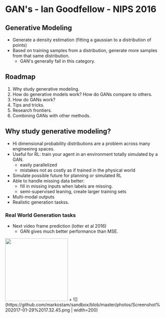# GAN's - Ian Goodfellow - NIPS 2016

## Generative Modeling

+ Generate a density estimation (fitting a gaussian to a distribution of points)
+ Based on training samples from a distribution, generate more samples from that same distribution.
  + GAN's generally fall in this category.
  
## Roadmap

1. Why study generative modeling.
2. How do generative models work? How do GANs compare to others.
3. How do GANs work?
4. Tips and tricks.
5. Research frontiers.
6. Combining GANs with other methods.

## Why study generative modeling?

+ Hi dimensional probability distributions are a problem across many engineeinrg spaces.
+ Useful for RL: train your agent in an environment totally simulated by a GAN.
  + easily parallelized
  + mistakes not as costly as if trained in the physical world
+ Simulate possible future for planning or simulated RL
+ Able to handle missing data better:
  + fill in missing inputs when labels are missing.
  + semi-supervised leaning, create larger training sets
+ Multi-modal outputs
+ Realistic generation taskss.


### Real World Generation tasks

+ Next video frame prediction (lotter et al 2016)
  + GAN gives much better performance than MSE.
<img src="https://github.com/markostam/sandbox/blob/master/photos/Screenshot%202017-01-29%2017.32.45.png" width="200">
  + ![](https://github.com/markostam/sandbox/blob/master/photos/Screenshot%202017-01-29%2017.32.45.png | width=200)
